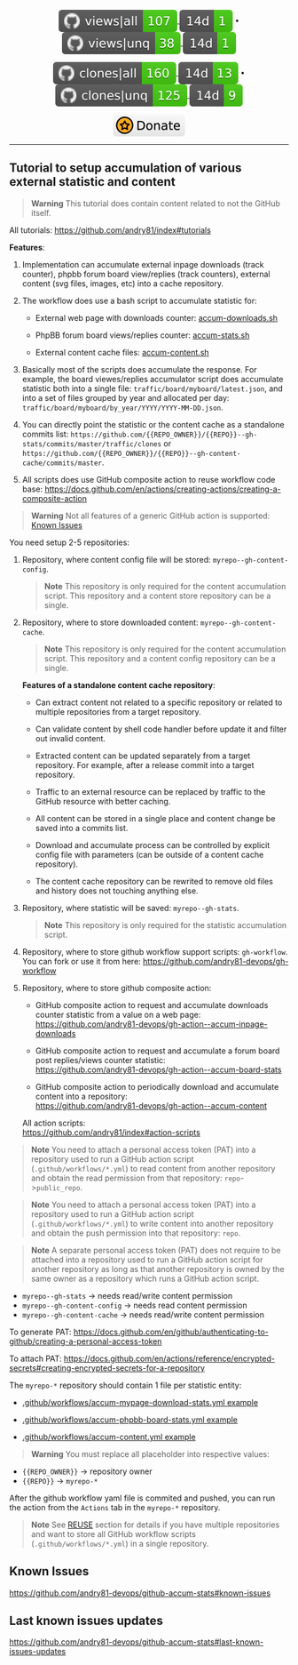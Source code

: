 <p align="center">
  <a href="https://github.com/andry81-stats/accum-content--gh-stats/commits/master/traffic/views">
    <img src="https://github.com/andry81-cache/andry81-devops--gh-content-cache/raw/master/repo/andry81-devops/accum-content/badges/traffic/views/all.svg" valign="middle" alt="GitHub views|any|total" />
    <img src="https://github.com/andry81-cache/andry81-devops--gh-content-cache/raw/master/repo/andry81-devops/accum-content/badges/traffic/views/all-14d.svg" valign="middle" alt="GitHub views|any|14d" /></a>
• <a href="https://github.com/andry81-stats/accum-content--gh-stats/commits/master/traffic/views">
    <img src="https://github.com/andry81-cache/andry81-devops--gh-content-cache/raw/master/repo/andry81-devops/accum-content/badges/traffic/views/unq.svg" valign="middle" alt="GitHub views|unique per day|total" />
    <img src="https://github.com/andry81-cache/andry81-devops--gh-content-cache/raw/master/repo/andry81-devops/accum-content/badges/traffic/views/unq-14d.svg" valign="middle" alt="GitHub views|unique per day|14d" /></a>
</p>

<p align="center">
  <a href="https://github.com/andry81-stats/accum-content--gh-stats/commits/master/traffic/clones">
    <img src="https://github.com/andry81-cache/andry81-devops--gh-content-cache/raw/master/repo/andry81-devops/accum-content/badges/traffic/clones/all.svg" valign="middle" alt="GitHub clones|any|total" />
    <img src="https://github.com/andry81-cache/andry81-devops--gh-content-cache/raw/master/repo/andry81-devops/accum-content/badges/traffic/clones/all-14d.svg" valign="middle" alt="GitHub clones|any|14d" /></a>
• <a href="https://github.com/andry81-stats/accum-content--gh-stats/commits/master/traffic/clones">
    <img src="https://github.com/andry81-cache/andry81-devops--gh-content-cache/raw/master/repo/andry81-devops/accum-content/badges/traffic/clones/unq.svg" valign="middle" alt="GitHub clones|unique per day|total" />
    <img src="https://github.com/andry81-cache/andry81-devops--gh-content-cache/raw/master/repo/andry81-devops/accum-content/badges/traffic/clones/unq-14d.svg" valign="middle" alt="GitHub clones|unique per day|14d" /></a>
</p>

<p align="center">
  <a href="https://github.com/andry81/donate"><img src="https://github.com/andry81-cache/gh-content-static-cache/raw/master/common/badges/donate/donate.svg" valign="middle" alt="donate" /></a>
</p>

---

## Tutorial to setup accumulation of various external statistic and content

> **Warning** This tutorial does contain content related to not the GitHub itself.
>

All tutorials: https://github.com/andry81/index#tutorials

**Features**:

1. Implementation can accumulate external inpage downloads (track counter), phpbb forum board view/replies (track counters), external content (svg files, images, etc) into a cache repository.

2. The workflow does use a bash script to accumulate statistic for:

   * External web page with downloads counter: [accum-downloads.sh](https://github.com/andry81-devops/gh-workflow/tree/HEAD/bash/inpage/accum-downloads.sh)

   * PhpBB forum board views/replies counter: [accum-stats.sh](https://github.com/andry81-devops/gh-workflow/tree/HEAD/bash/board/accum-stats.sh)

   * External content cache files: [accum-content.sh](https://github.com/andry81-devops/gh-workflow/tree/HEAD/bash/cache/accum-content.sh)

3. Basically most of the scripts does accumulate the response. For example, the board viewes/replies accumulator script does accumulate statistic both into a single file: `traffic/board/myboard/latest.json`,
   and into a set of files grouped by year and allocated per day: `traffic/board/myboard/by_year/YYYY/YYYY-MM-DD.json`.

4. You can directly point the statistic or the content cache as a standalone commits list: `https://github.com/{{REPO_OWNER}}/{{REPO}}--gh-stats/commits/master/traffic/clones` or `https://github.com/{{REPO_OWNER}}/{{REPO}}--gh-content-cache/commits/master`.

5. All scripts does use GitHub composite action to reuse workflow code base: https://docs.github.com/en/actions/creating-actions/creating-a-composite-action

> **Warning** Not all features of a generic GitHub action is supported: [Known Issues](#known-issues)

You need setup 2-5 repositories:

1. Repository, where content config file will be stored: `myrepo--gh-content-config`.<br />
   > **Note** This repository is only required for the content accumulation script. This repository and a content store repository can be a single.

2. Repository, where to store downloaded content: `myrepo--gh-content-cache`.<br />
   > **Note** This repository is only required for the content accumulation script. This repository and a content config repository can be a single.

   <a name="features-of-a-standalone-content-cache-repository"></a>**Features of a standalone content cache repository**:

   * Can extract content not related to a specific repository or related to multiple repositories from a target repository.

   * Can validate content by shell code handler before update it and filter out invalid content.

   * Extracted content can be updated separately from a target repository. For example, after a release commit into a target repository.

   * Traffic to an external resource can be replaced by traffic to the GitHub resource with better caching.

   * All content can be stored in a single place and content change be saved into a commits list.

   * Download and accumulate process can be controlled by explicit config file with parameters (can be outside of a content cache repository).

   * The content cache repository can be rewrited to remove old files and history does not touching anything else.

3. Repository, where statistic will be saved: `myrepo--gh-stats`.<br />
   > **Note** This repository is only required for the statistic accumulation script.

4. Repository, where to store github workflow support scripts: `gh-workflow`.<br />
   You can fork or use it from here: https://github.com/andry81-devops/gh-workflow

5. Repository, where to store github composite action:

   * GitHub composite action to request and accumulate downloads counter statistic from a value on a web page:<br />
     https://github.com/andry81-devops/gh-action--accum-inpage-downloads

   * GitHub composite action to request and accumulate a forum board post replies/views counter statistic:<br />
     https://github.com/andry81-devops/gh-action--accum-board-stats

   * GitHub composite action to periodically download and accumulate content into a repository:<br />
     https://github.com/andry81-devops/gh-action--accum-content

   All action scripts:<br />
   https://github.com/andry81/index#action-scripts

> **Note** You need to attach a personal access token (PAT) into a repository used to run a GitHub action script (`.github/workflows/*.yml`) to read content from another repository and obtain the read permission from that repository: `repo`->`public_repo`.

> **Note** You need to attach a personal access token (PAT) into a repository used to run a GitHub action script (`.github/workflows/*.yml`) to write content into another repository and obtain the push permission into that repository: `repo`.

> **Note** A separate personal access token (PAT) does not require to be attached into a repository used to run a GitHub action script for another repository as long as that another repository is owned by the same owner as a repository which runs a GitHub action script.

* `myrepo--gh-stats` -> needs read/write content permission
* `myrepo--gh-content-config` -> needs read content permission
* `myrepo--gh-content-cache` -> needs read/write content permission

To generate PAT: https://docs.github.com/en/github/authenticating-to-github/creating-a-personal-access-token

To attach PAT: https://docs.github.com/en/actions/reference/encrypted-secrets#creating-encrypted-secrets-for-a-repository

The `myrepo-*` repository should contain 1 file per statistic entity:

* [.github/workflows/accum-mypage-download-stats.yml example](https://github.com/andry81-devops/gh-action--accum-inpage-downloads#accum-mypage-download-stats-yml)

* [.github/workflows/accum-phpbb-board-stats.yml example](https://github.com/andry81-devops/gh-action--accum-board-stats#accum-phpbb-board-stats-yml)

* [.github/workflows/accum-content.yml example](https://github.com/andry81-devops/gh-action--accum-content#accum-content-yml)

> **Warning** You must replace all placeholder into respective values:

* `{{REPO_OWNER}}` -> repository owner
* `{{REPO}}` -> `myrepo-*`

After the github workflow yaml file is commited and pushed, you can run the action from the `Actions` tab in the `myrepo-*` repository.

> **Note** See <a href="https://github.com/andry81-devops/github-accum-stats#reuse">REUSE</a> section for details if you have multiple repositories and want to store all GitHub workflow scripts (`.github/workflows/*.yml`) in a single repository.

## Known Issues

https://github.com/andry81-devops/github-accum-stats#known-issues

## Last known issues updates

https://github.com/andry81-devops/github-accum-stats#last-known-issues-updates
